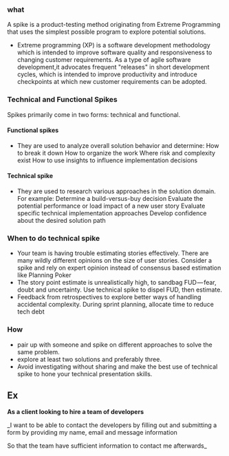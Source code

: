 ### what
A spike is a product-testing method originating from Extreme Programming that uses the simplest possible program to explore potential solutions.
 * Extreme programming (XP) is a software development methodology which is intended to improve software quality and responsiveness to changing customer requirements. As a type of agile software development,it advocates frequent "releases" in short development cycles, which is intended to improve productivity and introduce checkpoints at which new customer requirements can be adopted.

### Technical and Functional Spikes

Spikes primarily come in two forms: technical and functional.
 #### Functional spikes
* They are used to analyze overall solution behavior and determine: How to break it down How to organize the work Where risk and complexity exist How to use insights to influence implementation decisions
#### Technical spike
* They are used to research various approaches in the solution domain. For example: Determine a build-versus-buy decision Evaluate the potential performance or load impact of a new user story Evaluate specific technical implementation approaches Develop confidence about the desired solution path

### When to do technical spike

* Your team is having trouble estimating stories effectively. There are many wildly different opinions on the size of user stories. Consider a spike and rely on expert opinion instead of consensus based estimation like Planning Poker
* The story point estimate is unrealistically high, to sandbag FUD — fear, doubt and uncertainty. Use technical spike to dispel FUD, then estimate.
* Feedback from retrospectives to explore better ways of handling accidental complexity. During sprint planning, allocate time to reduce tech debt
### How
* pair up with someone and spike on different approaches to solve the same problem.
* explore at least two solutions and preferably three.
* Avoid investigating without sharing and make the best use of technical spike to hone your technical presentation skills.
## Ex

**As a client looking to hire a team of developers**

_I want to be able to contact the developers by filling out and submitting a form by providing my name, email and message information

So that the team have sufficient information to contact me afterwards_
